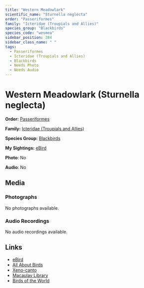 ```yaml
---
title: "Western Meadowlark"
scientific_name: "Sturnella neglecta"
order: "Passeriformes"
family: "Icteridae (Troupials and Allies)"
species_group: "Blackbirds"
species_code: "wesmea"
sidebar_position: 384
sidebar_class_name: " "
tags: 
  - Passeriformes
  - Icteridae (Troupials and Allies)
  - Blackbirds
  - Needs Photo
  - Needs Audio
---
```


# Western Meadowlark (Sturnella neglecta)

**Order:** [Passeriformes](/tags/passeriformes)

**Family:** [Icteridae (Troupials and Allies)](/tags/icteridae-troupials-and-allies)

**Species Group:** [Blackbirds](/tags/blackbirds)

**My Sightings:** [eBird](https://ebird.org/lifelist?r=world&time=life&spp=wesmea)

**Photo**: No 

**Audio**: No

## Media
### Photographs
No photographs available.

### Audio Recordings
No audio recordings available.

## Links
* [eBird](https://ebird.org/species/wesmea) 
* [All About Birds](https://www.allaboutbirds.org/guide/wesmea) 
* [Xeno-canto](https://www.xeno-canto.org/species/sturnella-neglecta) 
* [Macaulay Library](https://search.macaulaylibrary.org/catalog?taxonCode=wesmea&sort=rating_rank_desc)
* [Birds of the World](https://birdsoftheworld.org/bow/species/wesmea)
